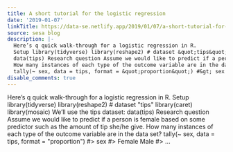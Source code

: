```yaml
---
title: A short tutorial for the logistic regression
date: '2019-01-07'
linkTitle: https://data-se.netlify.app/2019/01/07/a-short-tutorial-for-the-logistic-regression/
source: sesa blog
description: |-
  Here’s q quick walk-through for a logistic regression in R.
  Setup library(tidyverse) library(reshape2) # dataset &quot;tips&quot; library(caret) library(mosaic) We’ll use the tips dataset:
  data(tips) Research question Assume we would like to predict if a person is female based on some predictor such as the amount of tip she/he give.
  How many instances of each type of the outcome variable are in the data set?
  tally(~ sex, data = tips, format = &quot;proportion&quot;) #&gt; sex #&gt; Female Male #&gt; ...
disable_comments: true
---
```

Here’s q quick walk-through for a logistic regression in R.
Setup library(tidyverse) library(reshape2) # dataset &quot;tips&quot; library(caret) library(mosaic) We’ll use the tips dataset:
data(tips) Research question Assume we would like to predict if a person is female based on some predictor such as the amount of tip she/he give.
How many instances of each type of the outcome variable are in the data set?
tally(~ sex, data = tips, format = &quot;proportion&quot;) #&gt; sex #&gt; Female Male #&gt; ...
